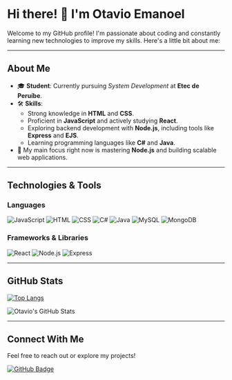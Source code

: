 # Hi there! 👋 I'm Otavio Emanoel

Welcome to my GitHub profile! I'm passionate about coding and constantly learning new technologies to improve my skills. Here's a little bit about me:

---

## About Me

- 🎓 **Student**: Currently pursuing *System Development* at **Etec de Peruíbe**.
- 🛠️ **Skills**: 
  - Strong knowledge in **HTML** and **CSS**.
  - Proficient in **JavaScript** and actively studying **React**.
  - Exploring backend development with **Node.js**, including tools like **Express** and **EJS**.
  - Learning programming languages like **C#** and **Java**.
- 🌟 My main focus right now is mastering **Node.js** and building scalable web applications.

---

## Technologies & Tools

### Languages
![JavaScript](https://img.shields.io/badge/-JavaScript-F7DF1E?style=flat-square&logo=javascript&logoColor=black)
![HTML](https://img.shields.io/badge/-HTML5-E34F26?style=flat-square&logo=html5&logoColor=white)
![CSS](https://img.shields.io/badge/-CSS3-1572B6?style=flat-square&logo=css3&logoColor=white)
![C#](https://img.shields.io/badge/-C%23-239120?style=flat-square&logo=c-sharp&logoColor=white)
![Java](https://img.shields.io/badge/-Java-007396?style=flat-square&logo=java&logoColor=white)
![MySQL](https://img.shields.io/badge/mysql-4479A1.svg?style=for-the-badge&logo=mysql&logoColor=white)
![MongoDB](https://img.shields.io/badge/MongoDB-%234ea94b.svg?style=for-the-badge&logo=mongodb&logoColor=white)

### Frameworks & Libraries
![React](https://img.shields.io/badge/-React-61DAFB?style=flat-square&logo=react&logoColor=black)
![Node.js](https://img.shields.io/badge/-Node.js-339933?style=flat-square&logo=node.js&logoColor=white)
![Express](https://img.shields.io/badge/-Express-000000?style=flat-square&logo=express&logoColor=white)

---

## GitHub Stats

[![Top Langs](https://github-readme-stats.vercel.app/api/top-langs/?username=Otavio-Emanoel&layout=compact)](https://github.com/anuraghazra/github-readme-stats)

![Otavio's GitHub Stats](https://github-readme-stats.vercel.app/api?username=Otavio-Emanoel&show_icons=true&theme=radical)

---

## Connect With Me

Feel free to reach out or explore my projects!

[![GitHub Badge](https://img.shields.io/badge/-GitHub-181717?style=flat-square&logo=github)](https://github.com/Otavio-Emanoel?tab=repositories)

